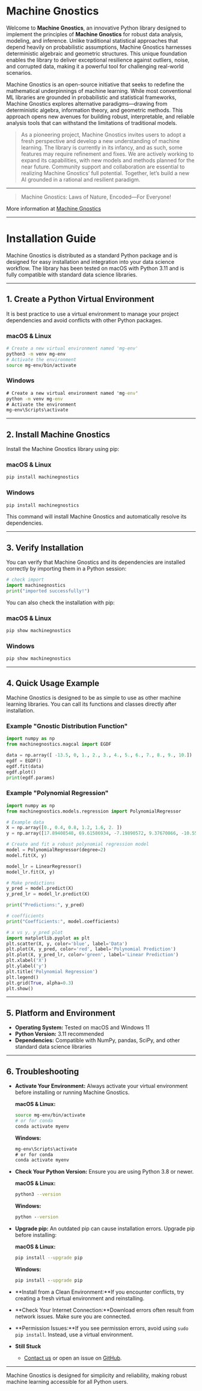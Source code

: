 # Machine Gnostics

Welcome to **Machine Gnostics**, an innovative Python library designed to implement the principles of **Machine Gnostics** for robust data analysis, modeling, and inference. Unlike traditional statistical approaches that depend heavily on probabilistic assumptions, Machine Gnostics harnesses deterministic algebraic and geometric structures. This unique foundation enables the library to deliver exceptional resilience against outliers, noise, and corrupted data, making it a powerful tool for challenging real-world scenarios.

Machine Gnostics is an open-source initiative that seeks to redefine the mathematical underpinnings of machine learning. While most conventional ML libraries are grounded in probabilistic and statistical frameworks, Machine Gnostics explores alternative paradigms—drawing from deterministic algebra, information theory, and geometric methods. This approach opens new avenues for building robust, interpretable, and reliable analysis tools that can withstand the limitations of traditional models.

> As a pioneering project, Machine Gnostics invites users to adopt a fresh perspective and develop a new understanding of machine learning. The library is currently in its infancy, and as such, some features may require refinement and fixes. We are actively working to expand its capabilities, with new models and methods planned for the near future. Community support and collaboration are essential to realizing Machine Gnostics’ full potential. Together, let’s build a new AI grounded in a rational and resilient paradigm.

---

> Machine Gnostics: Laws of Nature, Encoded—For Everyone!

More information at [Machine Gnostics](https://machinegnostics.github.io/machinegnostics.io/)

---

# Installation Guide

Machine Gnostics is distributed as a standard Python package and is designed for easy installation and integration into your data science workflow. The library has been tested on macOS with Python 3.11 and is fully compatible with standard data science libraries.

---

## 1. Create a Python Virtual Environment

It is best practice to use a virtual environment to manage your project dependencies and avoid conflicts with other Python packages.

### macOS & Linux

```bash
# Create a new virtual environment named 'mg-env'
python3 -m venv mg-env
# Activate the environment
source mg-env/bin/activate
```

### Windows

```cmd
# Create a new virtual environment named 'mg-env'
python -m venv mg-env
# Activate the environment
mg-env\Scripts\activate
```

---

## 2. Install Machine Gnostics

Install the Machine Gnostics library using pip:

### macOS & Linux

```bash
pip install machinegnostics
```

### Windows

```cmd
pip install machinegnostics
```

This command will install Machine Gnostics and automatically resolve its dependencies.

---

## 3. Verify Installation

You can verify that Machine Gnostics and its dependencies are installed correctly by importing them in a Python session:

```python
# check import
import machinegnostics
print("imported successfully!")
```

You can also check the installation with pip:

### macOS & Linux

```bash
pip show machinegnostics
```

### Windows

```cmd
pip show machinegnostics
```

---

## 4. Quick Usage Example

Machine Gnostics is designed to be as simple to use as other machine learning libraries. You can call its functions and classes directly after installation.

### Example "Gnostic Distribution Function"

```python
import numpy as np
from machinegnostics.magcal import EGDF

data = np.array([ -13.5, 0, 1., 2., 3., 4., 5., 6., 7., 8., 9., 10.])
egdf = EGDF()
egdf.fit(data)
egdf.plot()
print(egdf.params)
```

### Example "Polynomial Regression"

```python
import numpy as np
from machinegnostics.models.regression import PolynomialRegressor

# Example data
X = np.array([0., 0.4, 0.8, 1.2, 1.6, 2. ])
y = np.array([17.89408548, 69.61586934, -7.19890572, 9.37670866, -10.55673099, 16.57855348])

# Create and fit a robust polynomial regression model
model = PolynomialRegressor(degree=2)
model.fit(X, y)

model_lr = LinearRegressor()
model_lr.fit(X, y)

# Make predictions
y_pred = model.predict(X)
y_pred_lr = model_lr.predict(X)

print("Predictions:", y_pred)

# coefficients
print("Coefficients:", model.coefficients)

# x vs y, y_pred plot
import matplotlib.pyplot as plt
plt.scatter(X, y, color='blue', label='Data')
plt.plot(X, y_pred, color='red', label='Polynomial Prediction')
plt.plot(X, y_pred_lr, color='green', label='Linear Prediction')
plt.xlabel('X')
plt.ylabel('y')
plt.title('Polynomial Regression')
plt.legend()
plt.grid(True, alpha=0.3)
plt.show()
```

---

## 5. Platform and Environment

- **Operating System:** Tested on macOS and Windows 11
- **Python Version:** 3.11 recommended
- **Dependencies:** Compatible with NumPy, pandas, SciPy, and other standard data science libraries

---

## 6. Troubleshooting

- **Activate Your Environment:**
  Always activate your virtual environment before installing or running Machine Gnostics.

  **macOS & Linux:**

  ```bash
  source mg-env/bin/activate
  # or for conda
  conda activate myenv
  ```

  **Windows:**

  ```cmd
  mg-env\Scripts\activate
  # or for conda
  conda activate myenv
  ```
- **Check Your Python Version:**
  Ensure you are using Python 3.8 or newer.

  **macOS & Linux:**

  ```bash
  python3 --version
  ```

  **Windows:**

  ```cmd
  python --version
  ```
- **Upgrade pip:**
  An outdated pip can cause installation errors. Upgrade pip before installing:

  **macOS & Linux:**

  ```bash
  pip install --upgrade pip
  ```

  **Windows:**

  ```cmd
  pip install --upgrade pip
  ```
- **Install from a Clean Environment:**If you encounter conflicts, try creating a fresh virtual environment and reinstalling.
- **Check Your Internet Connection:**Download errors often result from network issues. Make sure you are connected.
- **Permission Issues:**If you see permission errors, avoid using `sudo pip install`. Instead, use a virtual environment.
- **Still Stuck**

  - [Contact us](contact.md) or open an issue on [GitHub](https://github.com/MachineGnostics/machinegnostics).

---

Machine Gnostics is designed for simplicity and reliability, making robust machine learning accessible for all Python users.
